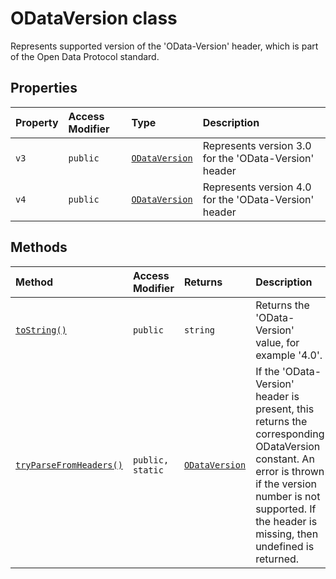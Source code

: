 # ODataVersion class





Represents supported version of the 'OData-Version' header, which is part of the Open Data Protocol standard.



## Properties

| Property	   | Access Modifier | Type	| Description|
|:-------------|:----|:-------|:-----------|
|`v3`     | `public` | [`ODataVersion`](../sp-http/odataversion.md) | Represents version 3.0 for the 'OData-Version' header |
|`v4`     | `public` | [`ODataVersion`](../sp-http/odataversion.md) | Represents version 4.0 for the 'OData-Version' header |




## Methods

| Method	   | Access Modifier | Returns	| Description|
|:-------------|:----|:-------|:-----------|
|[`toString()`](tostring-qlki9.md)     | `public` | `string` | Returns the 'OData-Version' value, for example '4.0'. |
|[`tryParseFromHeaders()`](tryparsefromheaders-ead49.md)     | `public, static` | [`ODataVersion`](../sp-http/odataversion.md) | If the 'OData-Version' header is present, this returns the corresponding ODataVersion constant. An error is thrown if the version number is not supported. If the header is missing, then undefined is returned. |




